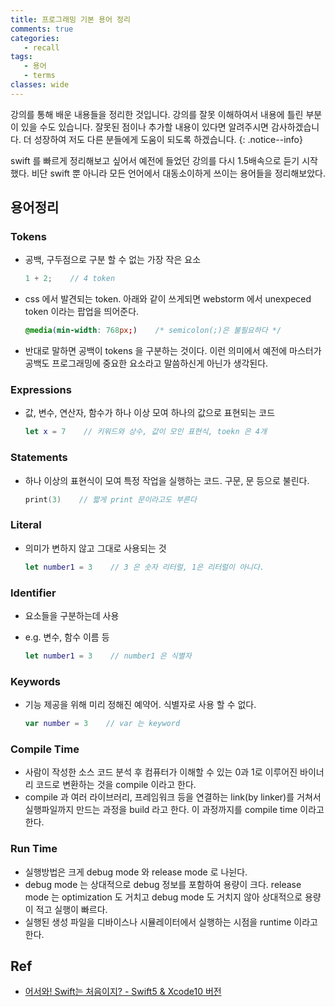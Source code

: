 ```yaml
---
title: 프로그래밍 기본 용어 정리
comments: true
categories:
   - recall
tags:
   - 용어
   - terms
classes: wide
---
```

강의를 통해 배운 내용들을 정리한 것입니다. 강의를 잘못 이해하여서 내용에 틀린 부분이 있을 수도 있습니다. 잘못된 점이나 추가할 내용이 있다면 알려주시면 감사하겠습니다. 더 성장하여 저도 다른 분들에게 도움이 되도록 하겠습니다.
{: .notice--info}

swift 를 빠르게 정리해보고 싶어서 예전에 들었던 강의를 다시 1.5배속으로 듣기 시작했다. 비단 swift 뿐 아니라 모든 언어에서 대동소이하게 쓰이는 용어들을 정리해보았다.

## 용어정리

### Tokens
- 공백, 구두점으로 구분 할 수 없는 가장 작은 요소

  ```swift
  1 + 2;    // 4 token
  ```

- css 에서 발견되는 token. 아래와 같이 쓰게되면 webstorm 에서 unexpeced token 이라는 팝업을 띄어준다.

  ```css
  @media(min-width: 768px;)    /* semicolon(;)은 불필요하다 */
  ```

- 반대로 말하면 공백이 tokens 을 구분하는 것이다. 이런 의미에서 예전에 마스터가 공백도 프로그래밍에 중요한 요소라고 말씀하신게 아닌가 생각된다.

### Expressions
- 값, 변수, 연산자, 함수가 하나 이상 모여 하나의 값으로 표현되는 코드

  ```swift
  let x = 7    // 키워드와 상수, 값이 모인 표현식, toekn 은 4개
  ```

### Statements
- 하나 이상의 표현식이 모여 특정 작업을 실행하는 코드. 구문, 문 등으로 불린다.

  ```swift
  print(3)    // 짧게 print 문이라고도 부른다
  ```

### Literal
- 의미가 변하지 않고 그대로 사용되는 것

  ```swift
  let number1 = 3    // 3 은 숫자 리터럴, 1은 리터럴이 아니다.
  ```

### Identifier
- 요소들을 구분하는데 사용 
- e.g. 변수, 함수 이름 등

  ```swift
  let number1 = 3    // number1 은 식별자
  ```

### Keywords
- 기능 제공을 위해 미리 정해진 예약어. 식별자로 사용 할 수 없다.

  ```swift
  var number = 3    // var 는 keyword
  ```

### Compile Time
- 사람이 작성한 소스 코드 분석 후 컴퓨터가 이해할 수 있는 0과 1로 이루어진 바이너리 코드로 변환하는 것을 compile 이라고 한다. 
- compile 과 여러 라이브러리, 프레임워크 등을 연결하는 link(by linker)를 거쳐서 실행파일까지 만드는 과정을 build 라고 한다. 이 과정까지를 compile time 이라고 한다.
  
### Run Time
- 실행방법은 크게 debug mode 와 release mode 로 나뉜다.
- debug mode 는 상대적으로 debug 정보를 포함하여 용량이 크다. release mode 는 optimization 도 거치고 debug mode 도 거치지 않아 상대적으로 용량이 적고 실행이 빠르다.
- 실행된 생성 파일을 디바이스나 시뮬레이터에서 실행하는 시점을 runtime 이라고 한다.

## Ref
- [어서와! Swift는 처음이지? - Swift5 & Xcode10 버전](https://programmers.co.kr/learn/courses/9873)

